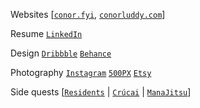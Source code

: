 
Websites
[[`conor.fyi`](https://www.conor.fyi), [`conorluddy.com`](https://www.conorluddy.com)]

Resume
[`LinkedIn`](https://linkedin.com/in/cluddy)

Design
[`Dribbble`](https://dribbble.com/ConorLuddy)
[`Behance`](https://www.behance.net/luddy)

Photography 
[`Instagram`](https://www.instagram.com/opticonor)
[`500PX`](https://500px.com/p/luddy)
[`Etsy`](https://www.etsy.com/shop/CeadMileFoto)

Side quests
[[`Residents`](https://www.residents.rest) | [`Crúcai`](https://github.com/conorluddy/Crucai) | [`ManaJitsu`](https://www.manajitsu.com/)]


<!--
**conorluddy/conorluddy** is a ✨ _special_ ✨ repository because its `README.md` (this file) appears on your GitHub profile.

Here are some ideas to get you started:

- 🔭 I’m currently working on ...
- 🌱 I’m currently learning ...
- 👯 I’m looking to collaborate on ...
- 🤔 I’m looking for help with ...
- 💬 Ask me about ...
- 📫 How to reach me: ...
- 😄 Pronouns: ...
- ⚡ Fun fact: ...
-->
